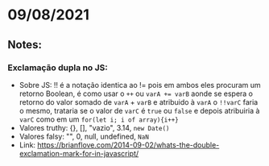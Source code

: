 # 09/08/2021

## Notes:
### Exclamação dupla no JS:
  - Sobre JS: !! é a notação identica ao != pois em ambos eles procuram um retorno Boolean, é como usar o `++` ou `varA += varB` aonde se espera o retorno do valor somado de `varA` + `varB` e atribuido à `varA` o `!!varC`  faria o mesmo, trataria se o valor de `varC` é `true` ou `false` e depois atribuiria à `varC` como em um `for(let i; i of array){i++}`
  - Valores truthy: {}, [], "vazio", 3.14, `new Date()`
  - Valores falsy: "", 0, null, undefined, `NaN`
  - Link: https://brianflove.com/2014-09-02/whats-the-double-exclamation-mark-for-in-javascript/